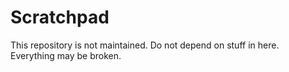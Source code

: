 # Scratchpad

This repository is not maintained. Do not depend on stuff in here. Everything may be broken.
